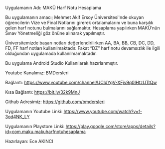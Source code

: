 Uygulamanın Adı: MAKÜ Harf Notu Hesaplama

Bu uygulamanın amacı; Mehmet Akif Ersoy Üniversitesi'nde okuyan öğrencilerin Vize ve Final Notlarını girerek ortalamalarını ve buna karşılık gelen harf notunu bulmalarını sağlamaktır. Hesaplama yapılırken MAKÜ’nün Sınav Yönetmeliği göz önüne alınarak yapılmıştır.
 
Üniversitemizde başarı notları değerlendirilirken AA, BA, BB, CB, DC, DD, FD, FF harf notları kullanılmaktadır. Fakat “DZ” harf notu devamsızlık ile ilgili olduğundan uygulamada kullanılmamaktadır.

Bu uygulama Android Studio Kullanılarak hazırlanmıştır.

Youtube Kanalımız: BMDersleri

Bağlantı: https://www.youtube.com/channel/UCIdYgV-XFjv9q0IHtzUTtQw

Kısa Bağlantı: https://bit.ly/32k9MnJ

Github Adresimiz: https://github.com/bmdersleri

Uygulamanın Youtube Linki: https://www.youtube.com/watch?v=f-3od4NK_LY

Uygulamanın Playstore Linki: https://play.google.com/store/apps/details?id=com.maku.makuharfnotuhesaplama

Hazırlayan: Ece AKINCI